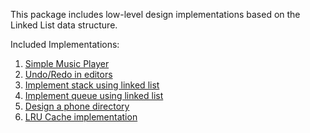 This package includes low-level design implementations based on the Linked List data structure.

Included Implementations:

1. [Simple Music Player](https://github.com/jhamukul007/system-design/tree/main/src/com/system/design/list/music)
2. [Undo/Redo in editors](https://github.com/jhamukul007/system-design/tree/main/src/com/system/design/list/editor)	
3. [Implement stack using linked list](https://github.com/jhamukul007/system-design/tree/main/src/com/system/design/list/stack)
4. [Implement queue using linked list](https://github.com/jhamukul007/system-design/tree/main/src/com/system/design/list/queue)
5. [Design a phone directory](https://github.com/jhamukul007/system-design/tree/main/src/com/system/design/list/directory)
6. [LRU Cache implementation](https://github.com/jhamukul007/system-design/tree/main/src/com/system/design/list/cache/lru)